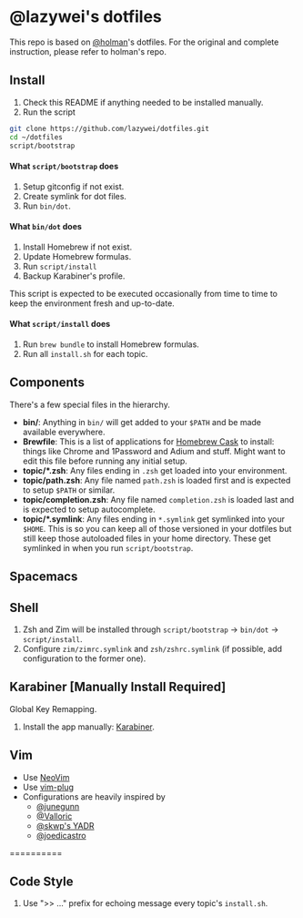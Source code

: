 @lazywei's dotfiles
==========

This repo is based on [@holman](https://github.com/holman/dotfiles)'s dotfiles. For the original and complete instruction, please refer to holman's repo.

## Install

1. Check this README if anything needed to be installed manually.
2. Run the script
    
  ```sh
  git clone https://github.com/lazywei/dotfiles.git
  cd ~/dotfiles
  script/bootstrap
  ```

#### What `script/bootstrap` does

1. Setup gitconfig if not exist.
2. Create symlink for dot files.
3. Run `bin/dot`. 

#### What `bin/dot` does

1. Install Homebrew if not exist.
2. Update Homebrew formulas.
3. Run `script/install`
4. Backup Karabiner's profile.

This script is expected to be executed occasionally from time to time to keep the environment fresh and up-to-date.

#### What `script/install` does

1. Run `brew bundle` to install Homebrew formulas.
2. Run all `install.sh` for each topic.

## Components

There's a few special files in the hierarchy.

- **bin/**: Anything in `bin/` will get added to your `$PATH` and be made
  available everywhere.
- **Brewfile**: This is a list of applications for [Homebrew Cask](http://caskroom.io) to install: things like Chrome and 1Password and Adium and stuff. Might want to edit this file before running any initial setup.
- **topic/\*.zsh**: Any files ending in `.zsh` get loaded into your
  environment.
- **topic/path.zsh**: Any file named `path.zsh` is loaded first and is
  expected to setup `$PATH` or similar.
- **topic/completion.zsh**: Any file named `completion.zsh` is loaded
  last and is expected to setup autocomplete.
- **topic/\*.symlink**: Any files ending in `*.symlink` get symlinked into
  your `$HOME`. This is so you can keep all of those versioned in your dotfiles
  but still keep those autoloaded files in your home directory. These get
  symlinked in when you run `script/bootstrap`.

## Spacemacs



## Shell

1. Zsh and Zim will be installed through `script/bootstrap` -> `bin/dot` -> `script/install`.
2. Configure `zim/zimrc.symlink` and `zsh/zshrc.symlink` (if possible, add configuration to the former one).


## Karabiner [Manually Install Required]

Global Key Remapping.

1. Install the app manually: [Karabiner](https://pqrs.org/osx/karabiner/index.html.en).

## Vim

- Use [NeoVim](https://github.com/neovim/neovim)
- Use [vim-plug](https://github.com/junegunn/vim-plug)
- Configurations are heavily inspired by
  - [@junegunn](https://github.com/junegunn/dotfiles/blob/master/vimrc)
  - [@Valloric](https://github.com/Valloric/dotfiles/blob/master/vim/vimrc.vim)
  - [@skwp's YADR](https://github.com/skwp/dotfiles/blob/master/vimrc)
  - [@joedicastro](https://github.com/joedicastro/dotfiles/blob/master/vim/vimrc)


==========

## Code Style

1. Use ">> ..." prefix for echoing message every topic's `install.sh`.
